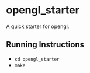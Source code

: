 # opengl_starter
A quick starter for opengl.

## Running Instructions

- `cd opengl_starter`
- `make`
